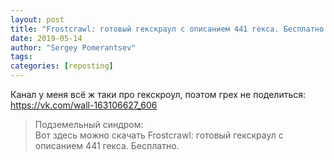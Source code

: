 ```yaml
---
layout: post
title: "Frostcrawl: готовый гекскраул с описанием 441 гекса. Бесплатно."
date: 2019-05-14
author: "Sergey Pomerantsev"
tags:
categories: [reposting]
---
```


Канал у меня всё ж таки про гекскроул, поэтом грех не поделиться:
<https://vk.com/wall-163106627_606>

> Подземельный синдром:  
> Вот здесь можно скачать Frostcrawl: готовый гекскраул с описанием 441 гекса. Бесплатно.
